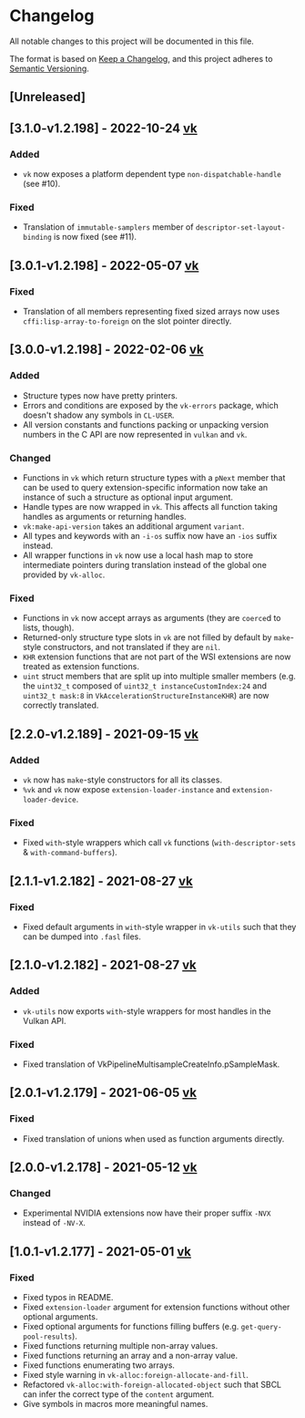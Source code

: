 # Changelog
All notable changes to this project will be documented in this file.

The format is based on [Keep a Changelog](https://keepachangelog.com/en/1.0.0/),
and this project adheres to [Semantic Versioning](https://semver.org/spec/v2.0.0.html).

## [Unreleased]

## [3.1.0-v1.2.198] - 2022-10-24 [vk](https://github.com/JolifantoBambla/vk/releases/tag/3.1.0-v1.2.198)

### Added
 - `vk` now exposes a platform dependent type `non-dispatchable-handle` (see #10).

### Fixed
 - Translation of `immutable-samplers` member of `descriptor-set-layout-binding` is now fixed (see #11).

## [3.0.1-v1.2.198] - 2022-05-07 [vk](https://github.com/JolifantoBambla/vk/releases/tag/3.0.1-v1.2.198)

### Fixed
- Translation of all members representing fixed sized arrays now uses `cffi:lisp-array-to-foreign` on the slot pointer directly.

## [3.0.0-v1.2.198] - 2022-02-06 [vk](https://github.com/JolifantoBambla/vk/releases/tag/3.0.0-v1.2.198)

### Added
- Structure types now have pretty printers.
- Errors and conditions are exposed by the `vk-errors` package, which doesn't shadow any symbols in `CL-USER`.
- All version constants and functions packing or unpacking version numbers in the C API are now represented in `vulkan` and `vk`.

### Changed
- Functions in `vk` which return structure types with a `pNext` member that can be used to query extension-specific information now take an instance of such a structure as optional input argument.
- Handle types are now wrapped in `vk`. This affects all function taking handles as arguments or returning handles.
- `vk:make-api-version` takes an additional argument `variant`.
- All types and keywords with an `-i-os` suffix now have an `-ios` suffix instead.
- All wrapper functions in `vk` now use a local hash map to store intermediate pointers during translation instead of the global one provided by `vk-alloc`.

### Fixed
- Functions in `vk` now accept arrays as arguments (they are `coerce`d to lists, though).
- Returned-only structure type slots in `vk` are not filled by default by `make`-style constructors, and not translated if they are `nil`.
- `KHR` extension functions that are not part of the WSI extensions are now treated as extension functions.
- `uint` struct members that are split up into multiple smaller members (e.g. the `uint32_t` composed of `uint32_t instanceCustomIndex:24` and `uint32_t mask:8` in `VkAccelerationStructureInstanceKHR`) are now correctly translated. 

## [2.2.0-v1.2.189] - 2021-09-15 [vk](https://github.com/JolifantoBambla/vk/releases/tag/2.2.0-v1.2.189)

### Added
- `vk` now has `make`-style constructors for all its classes.
- `%vk` and `vk` now expose `extension-loader-instance` and `extension-loader-device`.

### Fixed
- Fixed `with`-style wrappers which call `vk` functions (`with-descriptor-sets` & `with-command-buffers`).

## [2.1.1-v1.2.182] - 2021-08-27 [vk](https://github.com/JolifantoBambla/vk/releases/tag/2.1.1-v1.2.182)

### Fixed
- Fixed default arguments in `with`-style wrapper in `vk-utils` such that they can be dumped into `.fasl` files.

## [2.1.0-v1.2.182] - 2021-08-27 [vk](https://github.com/JolifantoBambla/vk/releases/tag/2.1.0-v1.2.182)

### Added
- `vk-utils` now exports `with`-style wrappers for most handles in the Vulkan API.

### Fixed
- Fixed translation of VkPipelineMultisampleCreateInfo.pSampleMask.

## [2.0.1-v1.2.179] - 2021-06-05 [vk](https://github.com/JolifantoBambla/vk/releases/tag/2.0.1-v1.2.179)

### Fixed
- Fixed translation of unions when used as function arguments directly.

## [2.0.0-v1.2.178] - 2021-05-12 [vk](https://github.com/JolifantoBambla/vk/releases/tag/2.0.0-v1.2.178)

### Changed
- Experimental NVIDIA extensions now have their proper suffix `-NVX` instead of `-NV-X`.

## [1.0.1-v1.2.177] - 2021-05-01 [vk](https://github.com/JolifantoBambla/vk/releases/tag/1.0.1-v1.2.177)

### Fixed
- Fixed typos in README.
- Fixed `extension-loader` argument for extension functions without other optional arguments.
- Fixed optional arguments for functions filling buffers (e.g. `get-query-pool-results`).
- Fixed functions returning multiple non-array values.
- Fixed functions returning an array and a non-array value.
- Fixed functions enumerating two arrays.
- Fixed style warning in `vk-alloc:foreign-allocate-and-fill`.
- Refactored `vk-alloc:with-foreign-allocated-object` such that SBCL can infer the correct type of the `content` argument.
- Give symbols in macros more meaningful names.
